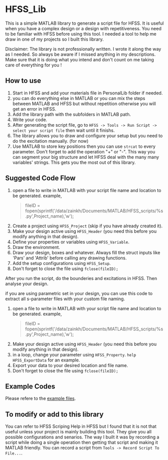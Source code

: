 # HFSS_Lib 

This is a simple MATLAB library to generate a script file for HFSS. It is useful when you have a complex design or a design with repetitiveness. You need to be familiar with HFSS before using this tool. 
I needed a tool to help me draw in one of my projects so I built this library. 

Disclaimer: The library is not professionally written. I wrote it along the way as I needed. So always be aware if I missed anything in my descriptions. Make sure that it is doing what you intend and don't count on me taking care of everything for you !

## How to use

1. Start in HFSS and add your materials file in PersonalLib folder if needed. 
2. you can do everything else in MATLAB or you can mix the steps between MATLAB and HFSS but without repetition otherwise you will get an error in HFSS. 
3. Add the library path with the subfolders in MATLAB path. 
4. Write your code.
5. After generating the script file, go to `HFSS -> Tools -> Run Script -> select your script file` then wait until it finishs. 
6. The library allows you to draw and configure your setup but you need to do the excitation manually. (for now)
7. Use MATLAB to store key positions then you can use ``strcat`` to every parameter. Don't forget to add the operation "+" or "-". This way you can segment your big structure and let HFSS deal with the many many variables' strings. This gets you the most out of this library. 


## Suggested Code Flow

1. open a file to write in MATLAB with your script file name and location to be generated.
	example,
	> fileID = fopen(sprintf('/data/zainkh/Documents/MATLAB/HFSS_scripts/%s.py',Project_name),'w');
2. Create a project using `HFSS_Project` (skip if you have already created it).
3. Make your design active using `HFSS_Header` (you need this before you modify anything in that design).
4. Define your properties or variables using `HFSS_Variable`.
5. Draw the environment.
6. Draw your design, boxes and whatever. Always fill the struct inputs like 'Pars' and 'Attrib' before calling any drawing functions. 
7. Add the setup configurations using `HFSS_Setup`. 
8. Don't forget to close the file using `fclose(fileID);`

After you run the script, do the bounderies and excitations in HFSS. Then analyse your design. 

if you are using parametric set in your design, you can use this code to extract all s-parameter files with your custom file naming. 
1. open a file to write in MATLAB with your script file name and location to be generated.
	example,
	> fileID = fopen(sprintf('/data/zainkh/Documents/MATLAB/HFSS_scripts/%s.py',Project_name),'w');
2. Make your design active using `HFSS_Header` (you need this before you modify anything in that design).
3. in a loop, change your parameter using `HFSS_Property`. `help HFSS_ExportData` for an example.
4. Export your data to your desired location and file name. 
5. Don't forget to close the file using `fclose(fileID);`


## Example Codes
Please refere to the [example files](https://github.com/zainkhalifa/HFSS_Scripting/tree/master/HFSS_Lib/Example).

## To modify or add to this library 
You can refer to HFSS Scriping Help in HFSS but I found that it is not that useful unless your project is mainly building this tool. They give you all possible configurations and senarios. The way I built it was by recording a script while doing a single operation then getting that script and making it MATLAB friendly. You can record a script from `Tools -> Record Script To File...`. 



